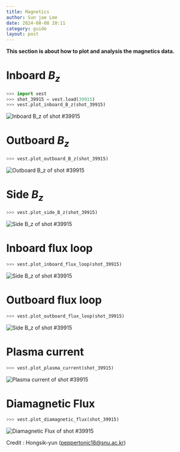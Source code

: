 ```yaml
---
title: Magnetics
author: Sun jae Lee
date: 2024-08-08 20:11
category: guide
layout: post
---
```


__This section is about how to plot and analysis the magnetics data.__

Inboard $B_{z}$
=====
```python 
>>> import vest
>>> shot_39915 = vest.load(39915)
>>> vest.plot_inboard_B_z(shot_39915)
```
![Inboard $B_z$ of shot #39915](https://satelite2517.github.io/vest/assets/images/magnetics/Inboard_B_z.png)

Outboard $B_{z}$
=====
```python 
>>> vest.plot_outboard_B_z(shot_39915)
```
![Outboard $B_z$ of shot #39915](https://satelite2517.github.io/vest/assets/images/magnetics/Outboard_B_z.png)


Side $B_{z}$
=====
```python 
>>> vest.plot_side_B_z(shot_39915)
```
![Side $B_z$ of shot #39915](https://satelite2517.github.io/vest/assets/images/magnetics/Side_B_z.png)



Inboard flux loop
=====
```python 
>>> vest.plot_inboard_flux_loop(shot_39915)
```
![Side $B_z$ of shot #39915](https://satelite2517.github.io/vest/assets/images/magnetics/Inboard_flux_loop.png)


Outboard flux loop
=====
```python 
>>> vest.plot_outboard_flux_loop(shot_39915)
```
![Side $B_z$ of shot #39915](https://satelite2517.github.io/vest/assets/images/magnetics/Outboard_flux_loop.png)



Plasma current
=====
```python 
>>> vest.plot_plasma_current(shot_39915)
```
![Plasma current of shot #39915](https://satelite2517.github.io/vest/assets/images/magnetics/plasma_current.png)


Diamagnetic Flux
=====
```python 
>>> vest.plot_diamagnetic_flux(shot_39915)
```
![Diamagnetic Flux of shot #39915](https://satelite2517.github.io/vest/assets/images/magnetics/diamagnetic_flux.png)


Credit : Hongsik-yun (peppertonic18@snu.ac.kr)
